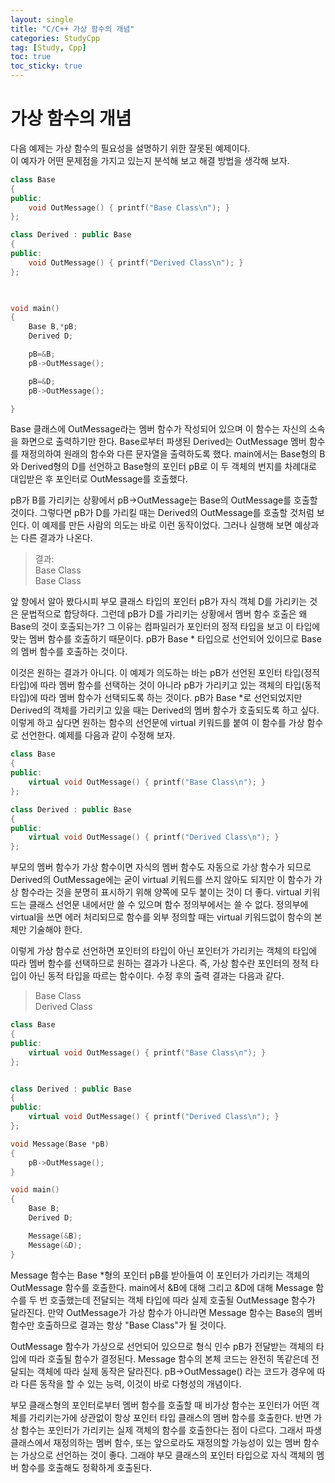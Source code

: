 ```yaml
---
layout: single
title: "C/C++ 가상 함수의 개념"
categories: StudyCpp
tag: [Study, Cpp]
toc: true
toc_sticky: true
---
```


# 가상 함수의 개념

다음 예제는 가상 함수의 필요성을 설명하기 위한 잘못된 예제이다.  
이 예자가 어떤 문제점을 가지고 있는지 분석해 보고 해결 방법을 생각해 보자.

```c++
class Base
{
public:
    void OutMessage() { printf("Base Class\n"); }
};

class Derived : public Base
{
public:
    void OutMessage() { printf("Derived Class\n"); }
};

 

void main()
{
    Base B,*pB;
    Derived D;

    pB=&B;
    pB->OutMessage();

    pB=&D;
    pB->OutMessage();

}
```

Base 클래스에 OutMessage라는 멤버 함수가 작성되어 있으며 이 함수는 자신의 소속을 화면으로 출력하기만 한다. Base로부터 파생된 Derived는 OutMessage 멤버 함수를 재정의하여 원래의 함수와 다른 문자열을 출력하도록 했다. main에서는 Base형의 B와 Derived형의 D를 선언하고 Base형의 포인터 pB로 이 두 객체의 번지를 차례대로 대입받은 후 포인터로 OutMessage를 호출했다.

pB가 B를 가리키는 상황에서 pB->OutMessage는 Base의 OutMessage를 호출할 것이다. 그렇다면 pB가 D를 가리킬 때는 Derived의 OutMessage를 호출할 것처럼 보인다. 이 예제를 만든 사람의 의도는 바로 이런 동작이었다. 그러나 실행해 보면 예상과는 다른 결과가 나온다.

> 결과:  
> Base Class  
> Base Class

앞 항에서 알아 봤다시피 부모 클래스 타입의 포인터 pB가 자식 객체 D를 가리키는 것은 문법적으로 합당하다. 그런데 pB가 D를 가리키는 상황에서 멤버 함수 호출은 왜 Base의 것이 호출되는가? 그 이유는 컴파일러가 포인터의 정적 타입을 보고 이 타입에 맞는 멤버 함수를 호출하기 때문이다. pB가 Base * 타입으로 선언되어 있이므로 Base의 멤버 함수를 호출하는 것이다.  

이것은 원하는 결과가 아니다. 이 예제가 의도하는 바는 pB가 선언된 포인터 타입(정적 타입)에 따라 멤버 함수를 선택하는 것이 아니라 pB가 가리키고 있는 객체의 타입(동적 타입)에 따라 멤버 함수가 선택되도록 하는 것이다. pB가 Base *로 선언되었지만 Derived의 객체를 가리키고 있을 때는 Derived의 멤버 함수가 호출되도록 하고 싶다. 이렇게 하고 싶다면 원하는 함수의 선언문에 virtual 키워드를 붙여 이 함수를 가상 함수로 선언한다. 예제를 다음과 같이 수정해 보자.

```c++
class Base
{
public:
    virtual void OutMessage() { printf("Base Class\n"); }
};

class Derived : public Base
{
public:
    virtual void OutMessage() { printf("Derived Class\n"); }
};
```

부모의 멤버 함수가 가상 함수이면 자식의 멤버 함수도 자동으로 가상 함수가 되므로 Derived의 OutMessage에는 굳이 virtual 키워드를 쓰지 않아도 되지만 이 함수가 가상 함수라는 것을 분명히 표시하기 위해 양쪽에 모두 붙이는 것이 더 좋다. virtual 키워드는 클래스 선언문 내에서만 쓸 수 있으며 함수 정의부에서는 쓸 수 없다. 정의부에 virtual을 쓰면 에러 처리되므로 함수를 외부 정의할 때는 virtual 키워드없이 함수의 본체만 기술해야 한다.

이렇게 가상 함수로 선언하면 포인터의 타입이 아닌 포인터가 가리키는 객체의 타입에 따라 멤버 함수를 선택하므로 원하는 결과가 나온다. 즉, 가상 함수란 포인터의 정적 타입이 아닌 동적 타입을 따르는 함수이다. 수정 후의 출력 결과는 다음과 같다.

> Base Class  
> Derived Class  

```c++
class Base
{
public:
    virtual void OutMessage() { printf("Base Class\n"); }
};


class Derived : public Base
{
public:
    virtual void OutMessage() { printf("Derived Class\n"); }
};

void Message(Base *pB)
{
    pB->OutMessage();
}

void main()
{
    Base B;
    Derived D;

    Message(&B);
    Message(&D);
}
```


Message 함수는 Base *형의 포인터 pB를 받아들여 이 포인터가 가리키는 객체의 OutMessage 함수를 호출한다. main에서 &B에 대해 그리고 &D에 대해 Message 함수를 두 번 호출했는데 전달되는 객체 타입에 따라 실제 호출될 OutMessage 함수가 달라진다. 만약 OutMessage가 가상 함수가 아니라면 Message 함수는 Base의 멤버 함수만 호출하므로 결과는 항상 "Base Class"가 될 것이다.

OutMessage 함수가 가상으로 선언되어 있으므로 형식 인수 pB가 전달받는 객체의 타입에 따라 호출될 함수가 결정된다. Message 함수의 본체 코드는 완전히 똑같은데 전달되는 객체에 따라 실제 동작은 달라진다. pB->OutMessage() 라는 코드가 경우에 따라 다른 동작을 할 수 있는 능력, 이것이 바로 다형성의 개념이다.

부모 클래스형의 포인터로부터 멤버 함수를 호출할 때 비가상 함수는 포인터가 어떤 객체를 가리키는가에 상관없이 항상 포인터 타입 클래스의 멤버 함수를 호출한다. 반면 가상 함수는 포인터가 가리키는 실제 객체의 함수를 호출한다는 점이 다르다. 그래서 파생클래스에서 재정의하는 멤버 함수, 또는 앞으로라도 재정의할 가능성이 있는 멤버 함수는 가상으로 선언하는 것이 좋다. 그래야 부모 클래스의 포인터 타입으로 자식 객체의 멤버 함수를 호출해도 정확하게 호출된다.